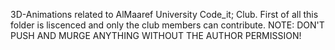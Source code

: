3D-Animations related to AlMaaref University Code_it; Club.
First of all this folder is liscenced and only the club members can contribute.
NOTE: DON'T PUSH AND MURGE ANYTHING WITHOUT THE AUTHOR PERMISSION!

